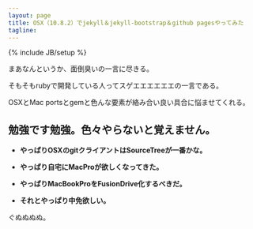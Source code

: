 ```yaml
---
layout: page
title: OSX（10.8.2）でjekyll＆jekyll-bootstrap＆github pagesやってみた
tagline: 
---
```

{% include JB/setup %}

まあなんというか、面倒臭いの一言に尽きる。

そもそもrubyで開発している人ってスゲエエエエエエの一言である。

OSXとMac portsとgemと色んな要素が絡み合い良い具合に悩ませてくれる。



## 勉強です勉強。色々やらないと覚えません。


- **やっぱりOSXのgitクライアントはSourceTreeが一番かな。**  

- **やっぱり自宅にMacProが欲しくなってきた。**  

- **やっぱりMacBookProをFusionDrive化するべきだ。**  

- **それとやっぱり中免欲しい。**  

ぐぬぬぬぬ。
